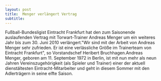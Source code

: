```yaml
---
layout: post
title:  Menger verlängert Vertrag
subtitle:  
---
```


 Fußball-Bundesligist Eintracht Frankfurt hat den zum Saisonende auslaufenden Vertrag mit Torwart-Trainer Andreas Menger um ein weiteres Jahr bis zum 30. Juni 2010 verlängert."Wir sind mit der Arbeit von Andreas Menger sehr zufrieden. Er ist eine verlässliche Größe im Trainerteam von Eintracht Frankfurt", so Vorstandschef Heribert Bruchhagen.Andreas Menger, geboren am 11. September 1972 in Berlin, ist mit nun mehr als neun Jahren Vereinszugehörigkeit (als Spieler und Trainer) einer der aktuell dienstältesten Eintracht-Mitarbeiter und geht in diesem Sommer mit den Adlerträgern in seine elfte Saison.


